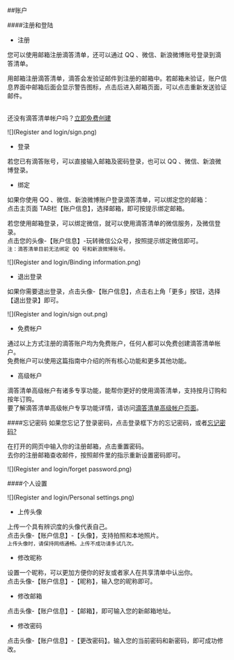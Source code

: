 ##账户

####注册和登陆
* 注册

您可以使用邮箱注册滴答清单，还可以通过 QQ 、微信、新浪微博账号登录到滴答清单。

用邮箱注册滴答清单，滴答会发验证邮件到注册的邮箱中。若邮箱未验证，账户信息界面中邮箱后面会显示警告图标，点击后进入邮箱页面，可以点击重新发送验证邮件。

<br >还没有滴答清单帐户吗？[立即免费创建](https://dida365.com/signup)

![](Register and login/sign.png)

* 登录

若您已有滴答账号，可以直接输入邮箱及密码登录，也可以 QQ 、微信、新浪微博登录。

* 绑定

如果你使用 QQ 、微信、新浪微博账户登录滴答清单，可以绑定您的邮箱：
<br>点击主页面 TAB栏【账户信息】，选择邮箱，即可按提示绑定邮箱。

若您使用邮箱登录，可以绑定微信，就可以使用滴答清单的微信服务，及微信登录。
<br>点击您的头像-【账户信息】-玩转微信公众号，按照提示绑定微信即可。
<br>`注：滴答清单目前无法绑定 QQ 号和新浪微博账号。`

![](Register and login/Binding information.png)

* 退出登录

如果你需要退出登录，点击头像-【账户信息】，点击右上角「更多」按钮，选择【退出登录】即可。

![](Register and login/sign out.png)

* 免费帐户

通过以上方式注册的滴答账户均为免费账户，任何人都可以免费创建滴答清单帐户。
<br >免费帐户可以使用这篇指南中介绍的所有核心功能和更多其他功能。

* 高级帐户

滴答清单高级帐户有诸多专享功能，能帮你更好的使用滴答清单，支持按月订购和按年订购。
<br >要了解滴答清单高级帐户专享功能详情，请访问[滴答清单高级帐户页面](https://www.dida365.com/about/upgrade)。


####忘记密码
如果您忘记了登录密码，点击登录框下方的忘记密码，或者[忘记密码?](https://www.dida365.com/sign/requestRestPassword)

在打开的网页中输入你的注册邮箱，点击重置密码。
<br >去你的注册邮箱查收邮件，按照邮件里的指示重新设置密码即可。

![](Register and login/forget password.png)

####个人设置

![](Register and login/Personal settings.png)

* 上传头像

上传一个具有辨识度的头像代表自己。
<br>点击头像-【账户信息】-【头像】，支持拍照和本地照片。
<br >`上传头像时，请保持网络通畅。上传不成功请多试几次。`

* 修改昵称

设置一个昵称，可以更加方便你的好友或者家人在共享清单中认出你。
<br>点击头像-【账户信息】-【昵称】，输入您的昵称即可。

* 修改邮箱

点击头像-【账户信息】-【邮箱】，即可输入您的新邮箱地址。

* 修改密码

点击头像-【账户信息】-【更改密码】。输入您的当前密码和新密码，即可成功修改。


